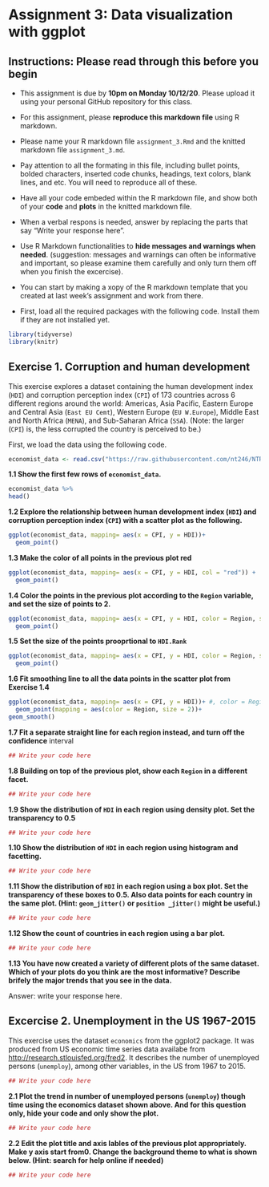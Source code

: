Assignment 3: Data visualization with ggplot
================

## Instructions: Please read through this before you begin

  - This assignment is due by **10pm on Monday 10/12/20**. Please upload
    it using your personal GitHub repository for this class.

  - For this assignment, please **reproduce this markdown file** using R
    markdown.

  - Please name your R markdown file `assignment_3.Rmd` and the knitted
    markdown file `assignment_3.md`.

  - Pay attention to all the formating in this file, including bullet
    points, bolded characters, inserted code chunks, headings, text
    colors, blank lines, and etc. You will need to reproduce all of
    these.

  - Have all your code embeded within the R markdown file, and show both
    of your **code** and **plots** in the knitted markdown file.

  - When a verbal respons is needed, answer by replacing the parts that
    say “Write your response here”.

  - Use R Markdown functionalities to **hide messages and warnings when
    needed**. (suggestion: messages and warnings can often be
    informative and important, so please examine them carefully and only
    turn them off when you finish the excercise).

  - You can start by making a xopy of the R markdown template that you
    created at last week’s assignment and work from there.

  - First, load all the required packages with the following code.
    Install them if they are not installed yet.

<!-- end list -->

``` r
library(tidyverse)
library(knitr)
```

## Exercise 1. Corruption and human development

This exercise explores a dataset containing the human development index
(`HDI`) and corruption perception index (`CPI`) of 173 countries across
6 different regions around the world: Americas, Asia Pacific, Eastern
Europe and Central Asia (`East EU Cemt`), Western Europe (`EU
W.Europe`), Middle East and North Africa (`MENA`), and Sub-Saharan
Africa (`SSA`). (Note: the larger (`CPI`) is, the less corrupted the
country is perceived to be.)

First, we load the data using the following code.

``` r
economist_data <- read.csv("https://raw.githubusercontent.com/nt246/NTRES6940-data-science/master/datasets/EconomistData.csv")
```

**1.1 Show the first few rows of `economist_data`.**

``` r
economist_data %>% 
head()
```

**1.2 Explore the relationship between human development index (`HDI`)
and corruption perception index (`CPI`) with a scatter plot as the
following.**

``` r
ggplot(economist_data, mapping= aes(x = CPI, y = HDI))+
  geom_point()
```

**1.3 Make the color of all points in the previous plot red**

``` r
ggplot(economist_data, mapping= aes(x = CPI, y = HDI, col = "red")) +
  geom_point()
```

**1.4 Color the points in the previous plot according to the `Region`
variable, and set the size of points to 2.**

``` r
ggplot(economist_data, mapping= aes(x = CPI, y = HDI, color = Region, size = 2)) +
  geom_point()
```

**1.5 Set the size of the points prooprtional to `HDI.Rank`**

``` r
ggplot(economist_data, mapping= aes(x = CPI, y = HDI, color = Region, size = HDI.Rank)) +
  geom_point()
```

**1.6 Fit smoothing line to all the data points in the scatter plot from
Exercise 1.4**

``` r
ggplot(economist_data, mapping= aes(x = CPI, y = HDI))+ #, color = Region, size = 2)) +
  geom_point(mapping = aes(color = Region, size = 2))+
geom_smooth()
```

**1.7 Fit a separate straight line for each region instead, and turn off
the confidence** interval

``` r
## Write your code here
```

**1.8 Building on top of the previous plot, show each `Region` in a
different facet.**

``` r
## Write your code here
```

**1.9 Show the distribution of `HDI` in each region using density plot.
Set the transparency to 0.5**

``` r
## Write your code here
```

**1.10 Show the distribution of `HDI` in each region using histogram and
facetting.**

``` r
## Write your code here
```

**1.11 Show the distribution of `HDI` in each region using a box plot.
Set the transparency of these boxes to 0.5. Also data points for each
country in the same plot. (Hint: `geom_jitter()` or `position _jitter()`
might be useful.)**

``` r
## Write your code here
```

**1.12 Show the count of countries in each region using a bar plot.**

``` r
## Write your code here
```

**1.13 You have now created a variety of different plots of the same
dataset. Which of your plots do you think are the most informative?
Describe brifely the major trends that you see in the data.**

Answer: write your response here.

## Excercise 2. Unemployment in the US 1967-2015

This exercise uses the dataset `economics` from the ggplot2 package. It
was produced from US economic time series data availabe from
<http://research.stlouisfed.org/fred2>. It describes the number of
unemployed persons (`unemploy`), among other variables, in the US from
1967 to 2015.

``` r
## Write your code here
```

**2.1 Plot the trend in number of unemployed persons (`unemploy`) though
time using the economics dataset shown above. And for this question
only, hide your code and only show the plot.**

``` r
## Write your code here
```

**2.2 Edit the plot title and axis lables of the previous plot
appropriately. Make y axis start from0. Change the background theme to
what is shown below. (Hint: search for help online if needed)**

``` r
## Write your code here
```
